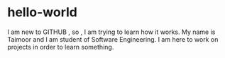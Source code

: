 # hello-world
I am new to GITHUB , so , I am trying to learn how it works.
My name is Taimoor and I am student of Software Engineering. I am here to work on projects in order to learn something.
